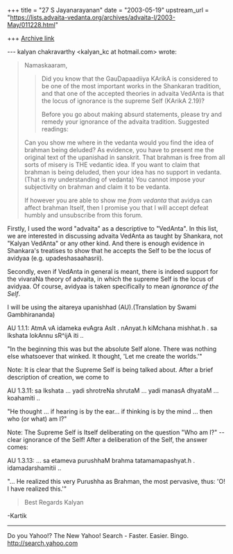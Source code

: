 +++
title = "27 S Jayanarayanan"
date = "2003-05-19"
upstream_url = "https://lists.advaita-vedanta.org/archives/advaita-l/2003-May/011228.html"

+++
[Archive link](https://lists.advaita-vedanta.org/archives/advaita-l/2003-May/011228.html)

--- kalyan chakravarthy <kalyan_kc at hotmail.com> wrote:
> 
> Namaskaaram,
> 
> 
> >Did you know that the GauDapaadiiya KArikA is
> >considered to be one of the most important works in
> >the Shankaran tradition, and that one of the
> accepted
> >theories in advaita VedAnta is that the locus of
> >ignorance is the supreme Self (KArikA 2.19)?
> >
> >Before you go about making absurd statements,
> please
> >try and remedy your ignorance of the advaita
> >tradition. Suggested readings:
> 
> Can you show me where in the vedanta would you find
> the idea of brahman 
> being deluded? As evidence, you have to present me
> the original text of the 
> upanishad in sanskrit. That brahman is free from all
> sorts of misery is THE 
> vedantic idea. If you want to claim that brahman is
> being deluded, then your 
> idea has no support in vedanta.(That is my
> understanding of vedanta) You 
> cannot impose your subjectivity on brahman and claim
> it to be vedanta.
> 
> If however you are able to show me *from vedanta*
> that avidya can affect 
> brahman Itself, then I promise you that I will
> accept defeat humbly and 
> unsubscribe from this forum.
> 

Firstly, I used the word "advaita" as a descriptive to
"VedAnta". In this list, we are interested in
discussing advaita VedAnta as taught by Shankara, not
"Kalyan VedAnta" or any other kind. And there is
enough evidence in Shankara's treatises to show that
he accepts the Self to be the locus of avidyaa (e.g.
upadeshasaahasrii). 

Secondly, even if VedAnta in general is meant, there
is indeed support for the vivaraNa theory of advaita,
in which the supreme Self is the locus of avidyaa. 
Of course, avidyaa is taken specifically to mean
*ignorance of the Self*. 

I will be using the aitareya upanishhad
(AU).(Translation by Swami Gambhirananda)

AU 1.1.1: AtmA vA idameka evAgra AsIt . nAnyat.h
kiMchana mishhat.h . sa Ikshata lokAnnu sR^ijA iti ..

"In the beginning this was but the absolute Self
alone. There was nothing else whatsoever that winked.
It thought, 'Let me create the worlds.'"

Note: It is clear that the Supreme Self is being
talked about. After a brief description of creation,
we come to

AU 1.3.11: sa Ikshata ... yadi shrotreNa shrutaM ...
yadi manasA dhyataM ... koahamiti .. 

"He thought ... if hearing is by the ear... if
thinking is by the mind ... then who (or what) am I?"

Note: The Supreme Self is Itself deliberating on the
question "Who am I?" -- clear ignorance of the Self!
After a deliberation of the Self, the answer comes:

AU 1.3.13: ... sa etameva purushhaM brahma
tatamamapashyat.h . idamadarshamitii ..

"... He realized this very Purushha as Brahman, the
most pervasive, thus: 'O! I have realized this.'"

> 
> Best Regards
> Kalyan
> 

-Kartik

__________________________________
Do you Yahoo!?
The New Yahoo! Search - Faster. Easier. Bingo.
http://search.yahoo.com

